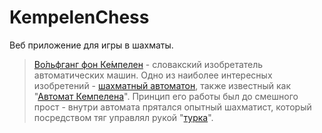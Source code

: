 # KempelenChess
Веб приложение для игры в шахматы.

> [Во́льфганг фон Ке́мпелен](https://ru.wikipedia.org/wiki/%D0%9A%D0%B5%D0%BC%D0%BF%D0%B5%D0%BB%D0%B5%D0%BD,_%D0%92%D0%BE%D0%BB%D1%8C%D1%84%D0%B3%D0%B0%D0%BD%D0%B3_%D1%84%D0%BE%D0%BD) - словакский изобретатель автоматических машин. Одно из наиболее интересных изобретений - [шахматный автоматон](https://ru.wikipedia.org/wiki/%D0%A8%D0%B0%D1%85%D0%BC%D0%B0%D1%82%D0%BD%D1%8B%D0%B9_%D0%B0%D0%B2%D1%82%D0%BE%D0%BC%D0%B0%D1%82), также известный как "[Автомат Кемпелена](https://ru.wikipedia.org/wiki/%D0%A8%D0%B0%D1%85%D0%BC%D0%B0%D1%82%D0%BD%D1%8B%D0%B9_%D0%B0%D0%B2%D1%82%D0%BE%D0%BC%D0%B0%D1%82)". Принцип его работы был до смешного прост - внутри автомата прятался опытный шахматист, который посредством тяг управлял рукой "[турка](https://www.youtube.com/watch?v=lP6hh7mUC1E)".
